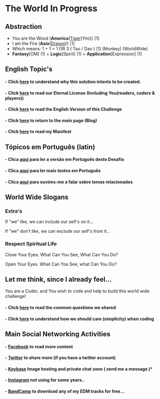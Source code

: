 # The World In Progress

## Abstraction 

- You are the Wood (<b>America</b>([Tiger](./letters/Tiger_America.md)(Yin))) [1] 
- I am the Fire (<b>Asia</b>([Dragon](./letters/Dragon_Asia.md))) [1]
- Which means: 1 + 1 = 1 OR 3 ( Tao / Dao ) [1] (Monkey) (WorldWide)
- <b>Fantasy</b>[OM] (1) + <b>Logic</b>[Spirit] (1) = <b>Application</b>[Expression] (1) 

## English Topic's

#### - Click [here](./dao/README.md) to understand why this solution intents to be created. 

#### - Click [here](./letters/Eternal_License.md) to read our Eternal License (Including You(readers, coders & players))

#### - Click [here](./EN_EN/README.md) to read the English Version of this Challenge

#### - Click [here](https://wiki.odicforcesounds.com/static/src/b.html) to return to the main page (Blog)

#### - Click [here](./MANIFEST.md) to read my Manifest

## Tópicos em Português (latin)

#### - Clica [aqui](https://odicforcesounds.github.io/Desafio-Mundial/) para ler a versão em Português deste Desafio

#### - Clica [aqui](https://odicforcesounds.github.io/Textos-Motivacionais/) para ler mais textos em Português

#### - Clica [aqui](https://www.youtube.com/channel/UCKxb1p0OzXuiAQBkiY0dCGg) para ouvires-me a falar sobre temas relacionados

## World Wide Slogans

### Extra's

If "we" like, we can include our self's on it...

If "we" don't like, we can exclude our self's from it...

### Respect Spiritual Life

Close Your Eyes. What Can You See, What Can You Do?

Open Your Eyes. What Can You See, what Can You Do?

## Let me think, since I already feel...

You are a Coder, and You wish to code and help to build this world wide challenge!

#### - Click [here](./plan/Questions.md) to read the common questions we shared

#### - Click [here](./plan/psudoCode.md) to understand how we should care (simplicity) when coding

## Main Social Networking Activities

#### - [Facebook](https://www.facebook.com/odicforcesounds) to read more content 

#### - [Twitter](https://twitter.com/ROscarfm) to share more (if you have a twitter account)

#### - [Keybase](https://keybase.io/path_of_shields) Image hosting and private chat zone ( send me a message )*  

#### - [Instagram](https://www.instagram.com/odicforcesounds/) not using for some years.. 

#### - [BandCamp](https://odicforcesounds.bandcamp.com/) to download any of my EDM tracks for free... 
